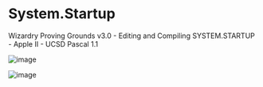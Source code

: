 # System.Startup
Wizardry Proving Grounds v3.0 - Editing and Compiling SYSTEM.STARTUP - Apple II - UCSD Pascal 1.1

![image](https://user-images.githubusercontent.com/121004183/208364389-b82b439a-7d87-463d-b89b-5a767cab2957.png)

![image](https://user-images.githubusercontent.com/121004183/208364147-74e71838-0575-4894-87ea-8ea3b8c719e2.png)


